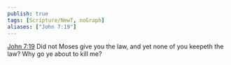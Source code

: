 ```yaml
---
publish: true
tags: [Scripture/NewT, noGraph]
aliases: ["John 7:19"]
---
```

[John 7:19](https://churchofjesuschrist.org/study/scriptures/nt/john/7?lang=eng&id=p19#p19) Did not Moses give you the law, and yet none of you keepeth the law? Why go ye about to kill me?
